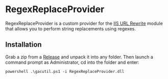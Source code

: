 # RegexReplaceProvider

RegexReplaceProvider is a custom provider for the [IIS URL Rewrite](https://www.iis.net/downloads/microsoft/url-rewrite) module that
allows you to perform string replacements using regexes.

## Installation

Grab a zip from a [Release](https://github.com/mganss/RegexReplaceProvider/releases) and unpack it into any folder. 
Then launch a command prompt as Administrator, cd into the folder and enter:

```
powershell .\gacutil.ps1 -i RegexReplaceProvider.dll
```
